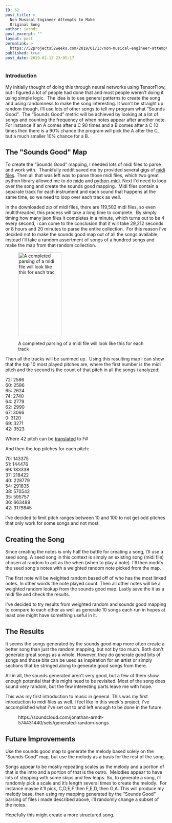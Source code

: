 ```yaml
---
ID: 62
post_title: >
  Non Musical Engineer Attempts to Make
  Original Song
author: jarndt
post_excerpt: ""
layout: post
permalink: >
  https://52projects52weeks.com/2019/01/13/non-musical-engineer-attempts-to-make-original-song/
published: true
post_date: 2019-01-13 23:05:17
---
```

<!-- wp:heading {"level":3} -->

### Introduction

<!-- /wp:heading -->

<!-- wp:paragraph -->

My initially thought of doing this through neural networks using TensorFlow, but i figured a lot of people had done that and most people weren’t doing it using simple logic.  The idea is to use general patterns to create the song and using randomness to make the song interesting. It won’t be straight up random though, i’ll use lots of other songs to tell my program what “Sounds Good”.  The “Sounds Good” metric will be achieved by looking at a lot of songs and counting the frequency of when notes appear after another note. For instance if an A comes after a C 90 times and a B comes after a C 10 times then there is a 90% chance the program will pick the A after the C, but a much smaller 10% chance for a B.

<!-- /wp:paragraph -->

<!-- wp:heading -->

## The "Sounds Good" Map

<!-- /wp:heading -->

<!-- wp:paragraph -->

To create the “Sounds Good” mapping, I needed lots of midi files to parse and work with.  Thankfully reddit saved me by provided several gigs of [midi files][1]. Then all that was left was to parse those midi files, which two great python library allowed me to do [mido][2] and [python-midi][3]. Next I'd need to loop over the song and create the sounds good mapping.  Midi files contain a separate track for each instrument and each sound that happens at the same time, so we need to loop over each track as well. 

<!-- /wp:paragraph -->

<!-- wp:paragraph -->

In the downloaded zip of midi files, there are 119,502 midi files, so even multithreaded, this process will take a long time to complete.  By simply timing how many json files it completes in a minute, which turns out to be 4 every second, i can come to the conclusion that it will take 29,212 seconds or 8 hours and 20 minutes to parse the entire collection.  For this reason i’ve decided not to make the sounds good map out of all the songs available, instead i'll take a random assortment of songs of a hundred songs and make the map from that random collection.

<!-- /wp:paragraph -->

<!-- wp:image {"id":95,"width":135,"height":261} --><figure class="wp-block-image is-resized">

<img src="https://52projects52weeks.com/wp-content/uploads/2019/01/json-mapping-pitch-frequency.png" alt="A completed parsing of a midi file will look like this for each trac" class="wp-image-95" width="135" height="261" /><figcaption>A completed parsing of a midi file will look like this for each track</figcaption></figure> <!-- /wp:image -->

<!-- wp:paragraph -->

Then all the tracks will be summed up.  Using this resulting map i can show that the top 10 most played pitches are, where the first number is the midi pitch and the second is the count of that pitch in all the songs i analyzed:

<!-- /wp:paragraph -->

<!-- wp:html -->

72: 2586  
60: 2596  
65: 2624  
74: 2740  
64: 2779  
62: 2990  
67: 3066  
0: 3120  
69: 3271  
42: 3523  


<!-- /wp:html -->

<!-- wp:paragraph -->

Where 42 pitch can be [translated][4] to F#   


<!-- /wp:paragraph -->

<!-- wp:paragraph -->

And then the top pitches for each pitch:

<!-- /wp:paragraph -->

<!-- wp:paragraph -->

70: 143375  
51: 144476  
69: 183338  
37: 218422  
40: 228779  
54: 291835  
38: 570542  
35: 595757  
36: 663489  
42: 3179845  


<!-- /wp:paragraph -->

<!-- wp:paragraph -->

I've decided to limit pitch ranges between 10 and 100 to not get odd pitches that only work for some songs and not most.

<!-- /wp:paragraph -->

<!-- wp:heading -->

## Creating the Song

<!-- /wp:heading -->

<!-- wp:paragraph -->

Since creating the notes is only half the battle for creating a song, I'll use a seed song. A seed song in this context is simply an existing song (midi file) chosen at random to act as the when (when to play a note). I'll then modify the seed song's notes with a weighted random note picked from the map. 

<!-- /wp:paragraph -->

<!-- wp:paragraph -->

The first note will be weighted random based off of who has the most linked notes. In other words the note played count. Then all other notes will be a weighted random lookup from the sounds good map. Lastly save the it as a midi file and check the results. 

<!-- /wp:paragraph -->

<!-- wp:paragraph -->

I've decided to try results from weighted random and sounds good mapping to compare to each other as well as generate 10 songs each run in hopes at least one might have something useful in it.

<!-- /wp:paragraph -->

<!-- wp:heading -->

## The Results

<!-- /wp:heading -->

<!-- wp:paragraph -->

It seems the songs generated by the sounds good map more often create a better song than just the random mapping, but not by too much. Both don't generate great songs as a whole. However, they do generate good bits of songs and those bits can be used as inspiration for an artist or simply sections that be stringed along to generate good songs from there.

<!-- /wp:paragraph -->

<!-- wp:paragraph -->

All in all, the sounds generated aren't very good, but a few of them show enough potential that this might need to be revisited. Most of the song does sound very random, but the few interesting parts leave me with hope.

<!-- /wp:paragraph -->

<!-- wp:paragraph -->

This was my first introduction to music in general. This was my first introduction to midi files as well. I feel like in this week's project, i've accomplished what i've set out to and left enough to be done in the future.

<!-- /wp:paragraph -->

<!-- wp:core-embed/soundcloud {"url":"https://soundcloud.com/jonathan-arndt-574431440/sets/generated-random-songs","type":"rich","providerNameSlug":"soundcloud","className":"wp-embed-aspect-4-3 wp-has-aspect-ratio"} --><figure class="wp-block-embed-soundcloud wp-block-embed is-type-rich is-provider-soundcloud wp-embed-aspect-4-3 wp-has-aspect-ratio">

<div class="wp-block-embed__wrapper">
  https://soundcloud.com/jonathan-arndt-574431440/sets/generated-random-songs
</div></figure> 

<!-- /wp:core-embed/soundcloud -->

<!-- wp:heading -->

## Future Improvements

<!-- /wp:heading -->

<!-- wp:paragraph -->

Use the sounds good map to generate the melody based solely on the “Sounds Good” map, but use the melody as a basis for the rest of the song.  


<!-- /wp:paragraph -->

<!-- wp:paragraph -->

Songs appear to be mostly repeating scales as the melody and a portion of that is the intro and a portion of that is the outro.  Melodies appear to have lots of stepping with some skips and few leaps. So, to generate a song, i’ll randomly pick a scale and it’s length several times to create the melody.  For instance maybe it’ll pick, C,D,E,F then F,E,D, then G,A. This will produce my melody base, then using my mapping generated by the “Sounds Good” parsing of files i made described above, i’ll randomly change a subset of the notes.

<!-- /wp:paragraph -->

<!-- wp:paragraph -->

Hopefully this might create a more structured song.

<!-- /wp:paragraph -->

 [1]: https://www.reddit.com/r/WeAreTheMusicMakers/comments/3ajwe4/the_largest_midi_collection_on_the_internet/
 [2]: https://mido.readthedocs.io/en/latest/
 [3]: https://github.com/vishnubob/python-midi
 [4]: http://www.inspiredacoustics.com/en/MIDI_note_numbers_and_center_frequencies